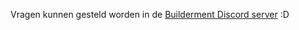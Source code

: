 Vragen kunnen gesteld worden in de <a href="https://discord.gg/builderment-618226575652945941" target="_blank">Builderment Discord server</a> :D